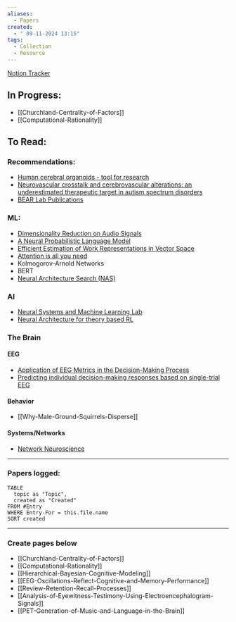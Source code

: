 ```yaml
---
aliases:
  - Papers
created:
  - " 09-11-2024 13:15"
tags:
  - Collection
  - Resource
---
```



[Notion Tracker](https://www.notion.so/579abdd97bd5474995ef6f4f06d13b91?v=9f08735f1a7d42dc98557996762be2ee)

## In Progress:
- [[Churchland-Centrality-of-Factors]]
- [[Computational-Rationality]]

## To Read:
### Recommendations:
- [Human cerebral organoids - tool for research](https://www.nature.com/articles/s41582-022-00723-9)
- [Neurovascular crosstalk and cerebrovascular alterations: an underestimated therapeutic target in autism spectrum disorders](https://pmc.ncbi.nlm.nih.gov/articles/PMC10491023/)
- [BEAR Lab Publications](https://www.bearlaboratory.com/publications)

### ML:
- [Dimensionality Reduction on Audio Signals](https://ceur-ws.org/Vol-2718/paper04.pdf)
- [A Neural Probabilistic Language Model](https://www.jmlr.org/papers/volume3/bengio03a/bengio03a.pdf)
- [Efficient Estimation of Work Representations in Vector Space](https://arxiv.org/pdf/1301.3781)
- [Attention is all you need](https://proceedings.neurips.cc/paper_files/paper/2017/file/3f5ee243547dee91fbd053c1c4a845aa-Paper.pdf)
- Kolmogorov-Arnold Networks
- BERT
- [Neural Architecture Search (NAS)](https://arxiv.org/abs/2006.04647)

### AI
- [Neural Systems and Machine Learning Lab](https://bouchardlab.lbl.gov/)
- [Neural Architecture for theory based RL](https://www.cell.com/neuron/fulltext/S0896-6273(23)00073-9?_returnURL=https%3A%2F%2Flinkinghub.elsevier.com%2Fretrieve%2Fpii%2FS0896627323000739%3Fshowall%3Dtrue)

### The Brain
#### EEG
- [Application of EEG Metrics in the Decision-Making Process](https://link.springer.com/chapter/10.1007/978-3-030-30251-1_14)
- [Predicting individual decision-making responses based on single-trial EEG](https://www.sciencedirect.com/science/article/pii/S1053811919309243)
#### Behavior
- [[Why-Male-Ground-Squirrels-Disperse]]
#### Systems/Networks
- [Network Neuroscience](https://www.nature.com/articles/nn.4502.pdf)




---
### Papers logged:
```dataview
TABLE
  topic as "Topic",
  created as "Created"
FROM #Entry
WHERE Entry-For = this.file.name
SORT created
```
---
### Create pages below
- [[Churchland-Centrality-of-Factors]]
- [[Computational-Rationality]]
- [[Hierarchical-Bayesian-Cognitive-Modeling]]
- [[EEG-Oscillations-Reflect-Cognitive-and-Memory-Performance]]
- [[Review-Retention-Recall-Processes]]
- [[Analysis-of-Eyewitness-Testimony-Using-Electroencephalogram-Signals]]
- [[PET-Generation-of-Music-and-Language-in-the-Brain]]


